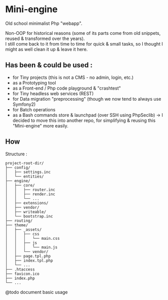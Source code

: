 Mini-engine
===========

Old school minimalist Php "webapp".

Non-OOP for historical reasons (some of its parts come from old snippets, reused & transformed over the years).  
I still come back to it from time to time for quick & small tasks, so I thought I might as well clean it up & leave it here.

## Has been & could be used :
- for Tiny projects (this is not a CMS - no admin, login, etc.)
- as a Prototyping tool
- as a Front-end / Php code playground & "crashtest"
- for Tiny headless web services (REST)
- for Data migration "preprocessing" (though we now tend to always use Symfony2)
- for Batch operations
- as a Bash commands store & launchpad (over SSH using PhpSeclib) -> I decided to move this into another repo, for simplifying & reusing this "Mini-engine" more easily.

## How
Structure :
```
project-root-dir/
├── config/
│   ├── settings.inc
│   └── entities/
├── engine/
│   ├── core/
│   │   ├── router.inc
│   │   ├── render.inc
│   │   └── ...
│   ├── extensions/
│   ├── vendor/
│   ├── writeable/
│   └── bootstrap.inc
├── routing/
├── theme/
│   ├── _assets/
│   │   ├── css
│   │   │   └── main.css
│   │   ├── js
│   │   │   └── main.js
│   │   └── vendor/
│   ├── page.tpl.php
│   ├── index.tpl.php
│   └── ...
├── .htaccess
├── favicon.ico
├── index.php
└── ...
```

@todo document basic usage